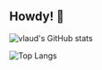 ## Howdy! 👋

<!--
**vlaud/vlaud** is a ✨ _special_ ✨ repository because its `README.md` (this file) appears on your GitHub profile.

Here are some ideas to get you started:

- 🔭 I’m currently working on ...
- 🌱 I’m currently learning ...
- 👯 I’m looking to collaborate on ...
- 🤔 I’m looking for help with ...
- 💬 Ask me about ...
- 📫 How to reach me: ...
- 😄 Pronouns: ...
- ⚡ Fun fact: ...
-->
![vlaud's GitHub stats](https://github-readme-stats.vercel.app/api?username=vlaud&show_icons=true&theme=dracula)

![Top Langs](https://github-readme-stats.vercel.app/api/top-langs/?username=vlaud&layout=compact&theme=dracula)
